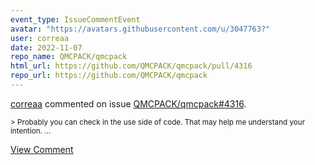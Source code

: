 ```yaml
---
event_type: IssueCommentEvent
avatar: "https://avatars.githubusercontent.com/u/3047763?"
user: correaa
date: 2022-11-07
repo_name: QMCPACK/qmcpack
html_url: https://github.com/QMCPACK/qmcpack/pull/4316
repo_url: https://github.com/QMCPACK/qmcpack
---
```


<a href='https://github.com/correaa' target='_blank'>correaa</a> commented on issue <a href='https://github.com/QMCPACK/qmcpack/pull/4316' target='_blank'>QMCPACK/qmcpack#4316</a>.

<small>> Probably you can check in the use side of code. That may help me understand your intention....</small>

<a href='https://github.com/QMCPACK/qmcpack/pull/4316' target='_blank'>View Comment</a>